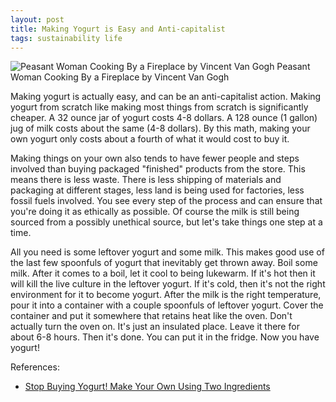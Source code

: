 ```yaml
---
layout: post
title: Making Yogurt is Easy and Anti-capitalist 
tags: sustainability life
---
```

![Peasant Woman Cooking By a Fireplace by Vincent Van Gogh](https://upload.wikimedia.org/wikipedia/commons/thumb/8/8c/Peasant_Woman_Cooking_by_a_Fireplace.jpeg/2000px-Peasant_Woman_Cooking_by_a_Fireplace.jpeg)
 Peasant Woman Cooking By a Fireplace by Vincent Van Gogh 

Making yogurt is actually easy, and can be an anti-capitalist action. Making yogurt from scratch like making most things from scratch is significantly cheaper. A 32 ounce jar of yogurt costs 4-8 dollars. A 128 ounce (1 gallon) jug of milk costs about the same (4-8 dollars). By this math, making your own yogurt only costs about a fourth of what it would cost to buy it.

Making things on your own also tends to have fewer people and steps involved than buying packaged "finished" products from the store. This means there is less waste. There is less shipping of materials and packaging at different stages, less land is being used for factories, less fossil fuels involved. You see every step of the process and can ensure that you're doing it as ethically as possible. Of course the milk is still being sourced from a possibly unethical source, but let's take things one step at a time. 

All you need is some leftover yogurt and some milk. This makes good use of the last few spoonfuls of yogurt that inevitably get thrown away. Boil some milk. After it comes to a boil, let it cool to being lukewarm. If it's hot then it will kill the live culture in the leftover yogurt. If it's cold, then it's not the right environment for it to become yogurt. After the milk is the right temperature, pour it into a container with a couple spoonfuls of leftover yogurt. Cover the container and put it somewhere that retains heat like the oven. Don't actually turn the oven on. It's just an insulated place. Leave it there for about 6-8 hours. Then it's done. You can put it in the fridge. Now you have yogurt! 

References:
- [Stop Buying Yogurt! Make Your Own Using Two Ingredients](https://m.youtube.com/watch?v=FxQdEl4EKk4&pp=ygUKSmFnIHlvZ3VydA%3D%3D)
